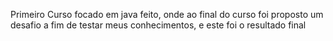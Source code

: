 Primeiro Curso focado em java feito, onde ao final do curso foi proposto um desafio a fim de testar meus conhecimentos, e este foi o resultado final
